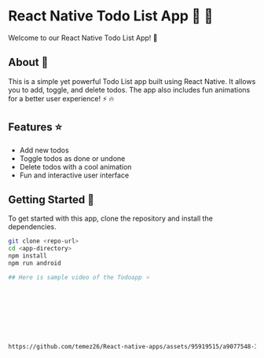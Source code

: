 # React Native Todo List App :memo: :iphone:

Welcome to our React Native Todo List App! :tada:

## About :memo:

This is a simple yet powerful Todo List app built using React Native. It allows you to add, toggle, and delete todos. The app also includes fun animations for a better user experience! :zap: :fire:

## Features :star:

- Add new todos
- Toggle todos as done or undone
- Delete todos with a cool animation
- Fun and interactive user interface

## Getting Started :runner:

To get started with this app, clone the repository and install the dependencies.

```bash
git clone <repo-url>
cd <app-directory>
npm install
npm run android

## Here is sample video of the Todoapp ⭐









https://github.com/temez26/React-native-apps/assets/95919515/a9077548-3616-4dfb-b6e1-8e93cd4a5086
